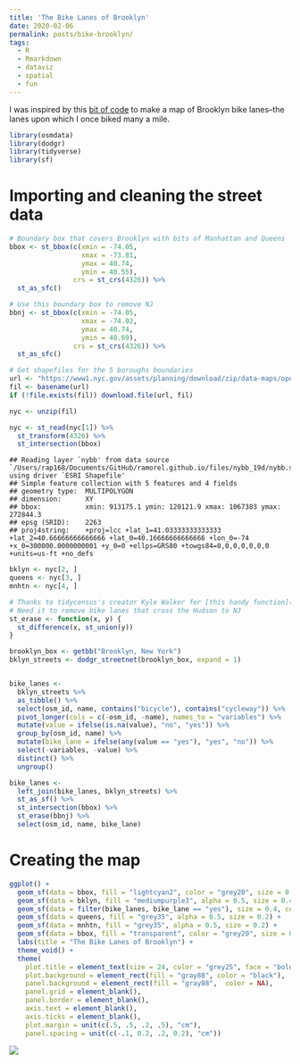 ```yaml
---
title: 'The Bike Lanes of Brooklyn'
date: 2020-02-06
permalink: posts/bike-brooklyn/
tags:
  - R
  - Rmarkdown
  - dataviz
  - spatial
  - fun
---
```


I was inspired by this [bit of
code](https://github.com/deanmarchiori/culburra/blob/master/culburra.Rmd)
to make a map of Brooklyn bike lanes–the lanes upon which I once biked
many a mile.

``` r
library(osmdata)
library(dodgr)
library(tidyverse)
library(sf)
```

# Importing and cleaning the street data

``` r
# Boundary box that covers Brooklyn with bits of Manhattan and Queens
bbox <- st_bbox(c(xmin = -74.05, 
                  xmax = -73.81, 
                  ymax = 40.74,
                  ymin = 40.55), 
                crs = st_crs(4326)) %>% 
  st_as_sfc()

# Use this boundary box to remove NJ
bbnj <- st_bbox(c(xmin = -74.05, 
                  xmax = -74.02, 
                  ymax = 40.74,
                  ymin = 40.69), 
                crs = st_crs(4326)) %>% 
  st_as_sfc()

# Get shapefiles for the 5 boroughs boundaries
url <- "https://www1.nyc.gov/assets/planning/download/zip/data-maps/open-data/nybb_19d.zip"
fil <- basename(url)
if (!file.exists(fil)) download.file(url, fil)

nyc <- unzip(fil)

nyc <- st_read(nyc[1]) %>% 
  st_transform(4326) %>% 
  st_intersection(bbox)
```

    ## Reading layer `nybb' from data source `/Users/rap168/Documents/GitHub/ramorel.github.io/files/nybb_19d/nybb.shp' using driver `ESRI Shapefile'
    ## Simple feature collection with 5 features and 4 fields
    ## geometry type:  MULTIPOLYGON
    ## dimension:      XY
    ## bbox:           xmin: 913175.1 ymin: 120121.9 xmax: 1067383 ymax: 272844.3
    ## epsg (SRID):    2263
    ## proj4string:    +proj=lcc +lat_1=41.03333333333333 +lat_2=40.66666666666666 +lat_0=40.16666666666666 +lon_0=-74 +x_0=300000.0000000001 +y_0=0 +ellps=GRS80 +towgs84=0,0,0,0,0,0,0 +units=us-ft +no_defs

``` r
bklyn <- nyc[2, ]
queens <- nyc[3, ]
mnhtn <- nyc[4, ]

# Thanks to tidycensus's creator Kyle Walker for [this handy function](https://walkerke.github.io/tidycensus/articles/spatial-data.html)
# Need it to remove bike lanes that cross the Hudson to NJ
st_erase <- function(x, y) {
  st_difference(x, st_union(y))
}

brooklyn_box <- getbb("Brooklyn, New York")
bklyn_streets <- dodgr_streetnet(brooklyn_box, expand = 1)


bike_lanes <- 
  bklyn_streets %>% 
  as_tibble() %>% 
  select(osm_id, name, contains("bicycle"), contains("cycleway")) %>% 
  pivot_longer(cols = c(-osm_id, -name), names_to = "variables") %>% 
  mutate(value = ifelse(is.na(value), "no", "yes")) %>% 
  group_by(osm_id, name) %>% 
  mutate(bike_lane = ifelse(any(value == "yes"), "yes", "no")) %>% 
  select(-variables, -value) %>% 
  distinct() %>% 
  ungroup()

bike_lanes <- 
  left_join(bike_lanes, bklyn_streets) %>% 
  st_as_sf() %>% 
  st_intersection(bbox) %>% 
  st_erase(bbnj) %>%
  select(osm_id, name, bike_lane)
```

# Creating the map

``` r
ggplot() +
  geom_sf(data = bbox, fill = "lightcyan2", color = "grey20", size = 0.5) + 
  geom_sf(data = bklyn, fill = "mediumpurple3", alpha = 0.5, size = 0.43) + 
  geom_sf(data = filter(bike_lanes, bike_lane == "yes"), size = 0.4, color = "palegreen", show.legend = FALSE) +
  geom_sf(data = queens, fill = "grey35", alpha = 0.5, size = 0.2) +
  geom_sf(data = mnhtn, fill = "grey35", alpha = 0.5, size = 0.2) + 
  geom_sf(data = bbox, fill = "transparent", color = "grey20", size = 0.5) + 
  labs(title = "The Bike Lanes of Brooklyn") +
  theme_void() +
  theme(
    plot.title = element_text(size = 24, color = "grey25", face = "bold", family = "Olde English", vjust = 0),
    plot.background = element_rect(fill = "gray88", color = "black"),
    panel.background = element_rect(fill = "gray88",  color = NA),
    panel.grid = element_blank(), 
    panel.border = element_blank(),
    axis.text = element_blank(),
    axis.ticks = element_blank(), 
    plot.margin = unit(c(.5, .5, .2, .5), "cm"),
    panel.spacing = unit(c(-.1, 0.2, .2, 0.2), "cm"))
```

![](https://ramorel.github.io/files/bike_lanes_of_brooklyn_files/figure-gfm/unnamed-chunk-3-1.png)<!-- -->
